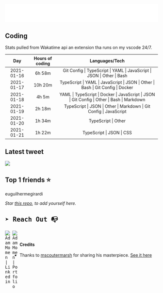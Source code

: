 
![test image size](/assets/welcome_message.gif)

## Coding
Stats pulled from Wakatime api an extension tha runs on my vscode 24/7.

|Day|Hours of coding|Languages/Tech|
|:-:|:-:|:-:|
|2021-01-16|6h 58m|Git Config &#124; TypeScript &#124; YAML &#124; JavaScript &#124; JSON &#124; Other &#124; Bash|
|2021-01-17|10h 20m|TypeScript &#124; YAML &#124; JavaScript &#124; JSON &#124; Other &#124; Bash &#124; Git Config &#124; Docker|
|2021-01-18|4h 5m|YAML &#124; TypeScript &#124; Docker &#124; JavaScript &#124; JSON &#124; Git Config &#124; Other &#124; Bash &#124; Markdown|
|2021-01-19|2h 18m|TypeScript &#124; JSON &#124; Other &#124; Markdown &#124; Git Config &#124; JavaScript|
|2021-01-20|1h 34m|TypeScript &#124; Other|
|2021-01-21|1h 22m|TypeScript &#124; JSON &#124; CSS|

## Latest tweet
[<img src="<tweet-image-url>" width="400">](https://twitter.com/adammomen8/status/1316739109638090754)

## Top 1 friends ⭐️
euguilhermegirardi

*Star [this repo](https://github.com/AdamMomen/AdamMomen), to add yourself here.*


<samp>

## ➤ Reach Out :mailbox_with_no_mail:

>
  <a href="https://www.linkedin.com/in/adam-momen-99596275/">
     <img align="left" alt="Adam Momen | Linkedin" width="24px" src="./assets/Linkedin.svg" />
   </a>

   <a href="https://adammomen.com/">
     <img align="left" alt="Adam Momen | Portfolio" width="24px" src="./assets/web.svg" />
   </a>

</samp>

<br>

#### Credits
* Thanks to [mscoutermarsh](https://github.com/mscoutermarsh) for sharing his masterpiece. [See it here](https://github.com/mscoutermarsh/mscoutermarsh)